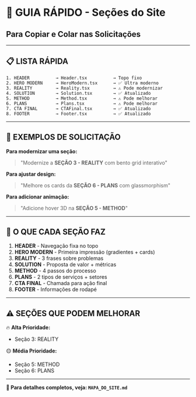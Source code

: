 # 🎯 GUIA RÁPIDO - Seções do Site

## Para Copiar e Colar nas Solicitações

---

## 📋 LISTA RÁPIDA

```
1. HEADER          → Header.tsx          → Topo fixo
2. HERO MODERN     → HeroModern.tsx      → ✅ Ultra moderno
3. REALITY         → Reality.tsx         → ⚠️ Pode modernizar
4. SOLUTION        → Solution.tsx        → ✅ Atualizado
5. METHOD          → Method.tsx          → ⚠️ Pode melhorar
6. PLANS           → Plans.tsx           → ⚠️ Pode melhorar  
7. CTA FINAL       → CTAFinal.tsx        → ✅ Atualizado
8. FOOTER          → Footer.tsx          → ✅ Atualizado
```

---

## 💬 EXEMPLOS DE SOLICITAÇÃO

**Para modernizar uma seção:**
> "Modernize a **SEÇÃO 3 - REALITY** com bento grid interativo"

**Para ajustar design:**
> "Melhore os cards da **SEÇÃO 6 - PLANS** com glassmorphism"

**Para adicionar animação:**
> "Adicione hover 3D na **SEÇÃO 5 - METHOD**"

---

## 🎨 O QUE CADA SEÇÃO FAZ

1. **HEADER** - Navegação fixa no topo
2. **HERO MODERN** - Primeira impressão (gradientes + cards)
3. **REALITY** - 3 frases sobre problemas
4. **SOLUTION** - Proposta de valor + métricas
5. **METHOD** - 4 passos do processo
6. **PLANS** - 2 tipos de serviços + setores
7. **CTA FINAL** - Chamada para ação final
8. **FOOTER** - Informações de rodapé

---

## ⚠️ SEÇÕES QUE PODEM MELHORAR

🔥 **Alta Prioridade:**
- Seção 3: REALITY

🟡 **Média Prioridade:**
- Seção 5: METHOD
- Seção 6: PLANS

---

**📖 Para detalhes completos, veja: `MAPA_DO_SITE.md`**
